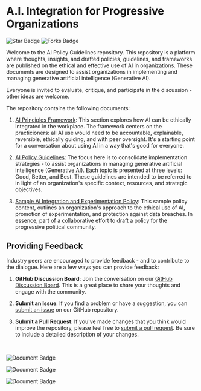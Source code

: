 # A.I. Integration for Progressive Organizations
![Star Badge](https://img.shields.io/github/stars/ryanmio/AI-Ethics-and-Policy?style=social) ![Forks Badge](https://img.shields.io/github/forks/ryanmio/AI-Ethics-and-Policy?style=social)

Welcome to the AI Policy Guidelines repository. This repository is a platform where thoughts, insights, and drafted policies, guidelines, and frameworks are published on the ethical and effective use of AI in organizations. These documents are designed to assist organizations in implementing and managing generative artificial intelligence (Generative AI).

Everyone is invited to evaluate, critique, and participate in the discussion - other ideas are welcome.

The repository contains the following documents:

1. [AI Principles Framework](./Draft%20Principles.md):
This section explores how AI can be ethically integrated in the workplace. The framework centers on the practicioners: all AI use would need to be accountable, explainable, reversible, ethically guiding, and with peer oversight. It's a starting point for a conversation about using AI in a way that's good for everyone.

2. [AI Policy Guidelines](./Guidelines.md): The focus here is to consolidate implementation strategies - to assist organizations in managing generative artificial intelligence (Generative AI). Each topic is presented at three levels: Good, Better, and Best. These guidelines are intended to be referred to in light of an organization's specific context, resources, and strategic objectives.

3. [Sample AI Integration and Experimentation Policy](./sample-agency-ai-policy-long.md):  This sample policy content, outlines an organization's approach to the ethical use of AI, promotion of experimentation, and protection against data breaches. In essence, part of a collaborative effort to draft a policy for the progressive political community.

## Providing Feedback

Industry peers are encouraged to provide feedback - and to contribute to the dialogue. Here are a few ways you can provide feedback:

1. **GitHub Discussion Board**: Join the conversation on our [GitHub Discussion Board](https://github.com/ryanmio/AI-Ethics-and-Policy/discussions). This is a great place to share your thoughts and engage with the community.

2. **Submit an Issue**: If you find a problem or have a suggestion, you can [submit an issue](https://github.com/ryanmio/AI-Ethics-and-Policy/issues/new) on our GitHub repository.

3. **Submit a Pull Request**: If you've made changes that you think would improve the repository, please feel free to [submit a pull request](https://github.com/ryanmio/AI-Ethics-and-Policy/pulls). Be sure to include a detailed description of your changes.

<br>

![Document Badge](https://img.shields.io/badge/Document-AI%20Ethical%20Framework-blue) 

![Document Badge](https://img.shields.io/badge/Document-AI%20Policy%20Guidelines-blue)

![Document Badge](https://img.shields.io/badge/Document-Sample%20AI%20Policy-blue)